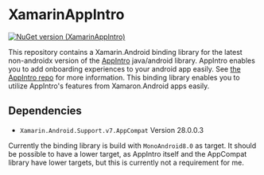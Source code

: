 # XamarinAppIntro

[![NuGet version (XamarinAppIntro)](https://img.shields.io/nuget/v/XamarinAppIntro.svg?style=flat-square)](https://www.nuget.org/packages/XamarinAppIntro/)

This repository contains a Xamarin.Android binding library for the latest non-androidx version of the [AppIntro](https://github.com/AppIntro/AppIntro) java/android library. AppIntro enables you to add onboarding experiences to your android app easily. See [the AppIntro repo](https://github.com/AppIntro/AppIntro) for more information. This binding library enables you to utilize AppIntro's features from Xamaron.Android apps easily.

## Dependencies

* `Xamarin.Android.Support.v7.AppCompat` Version 28.0.0.3

Currently the binding library is build with `MonoAndroid8.0` as target. It should be possible to have a lower target, as AppIntro itself and the AppCompat library have lower targets, but this is currently not a requirement for me.